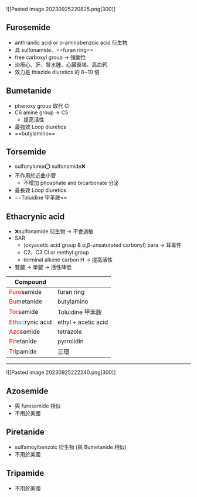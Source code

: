 ![[Pasted image 20230925220825.png|300]]
## Furosemide 
- anthranilic acid or o-aminobenzoic acid 衍生物
- 具 sulfonamide、==furan ring==
- free carboxyl group $\rightarrow$ 強酸性
- 治療心、肝、腎水腫、心臟衰竭、高血鈣
- 效力是 thiazide diuretics 的 8~10 倍
## Bumetanide
- phenoxy group 取代 Cl
- C6 amine group $\rightarrow$ C5
	- 提高活性
- 最強效 Loop diuretics
- ==butylamino==
## Torsemide 
- sulfonylurea⭕ sulfonamide❌
- 不作用於近曲小管
	- 不增加 phosphate and bicarbonate 分泌
- 最長效 Loop diuretics
- ==Toluidine 甲苯胺==
## Ethacrynic acid
- ❌sulfonamide 衍生物 $\rightarrow$ 不會過敏
- SAR
	- (oxyacetic acid group & α,β-unsaturated carbonyl) para $\rightarrow$ 耳毒性
	- C2、C3 Cl or methyl group
	- terminal alkene carbon H $\rightarrow$ 提高活性
- 雙鍵 $\rightarrow$ 單鍵 $\rightarrow$ 活性降低

| Compound                                                                              |                     |
| ------------------------------------------------------------------------------------- | ------------------- |
| <span style="color:#ff0000">Furo</span>semide                                         | furan ring          |
| <span style="color:#ff0000">Bu</span>metanide                                         | butylamino          |
| <span style="color:#ff0000">Tor</span>semide                                          | Toluidine 甲苯胺    |
| <span style="color:#ff0000">Eth</span><span style="color:#00b0f0">ac</span>rynic acid | ethyl + acetic acid |
| <span style="color:#ff0000">Azo</span>semide                                          | tetrazole           |
| <span style="color:#ff0000">Pir</span>etanide                                         | pyrrolidin          |
| <span style="color:#ff0000">Tri</span>pamide                                          | 三環                    |

---
![[Pasted image 20230925222240.png|300]]
## Azosemide
- 與 furosemide 相似
- 不用於美國
## Piretanide
- sulfamoylbenzoic 衍生物 (與 Bumetanide 相似)
- 不用於美國
## Tripamide
- 不用於美國

